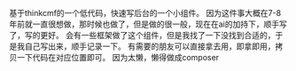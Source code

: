 基于thinkcmf的一个低代码，快速写后台的一个小组件。
因为这件事大概在7-8年前就一直很想做，那时候也做了，但是做的很一般，现在在ai的加持下，顺手写了，写的更好。
会有一些框架做了这个组件，但是我找了一下没找到合适的，于是我自己写出来，顺手记录一下。
有需要的朋友可以直接拿去用，即拿即用，拷贝一下代码在对应位置即可。
因为太懒，懒得做成composer
